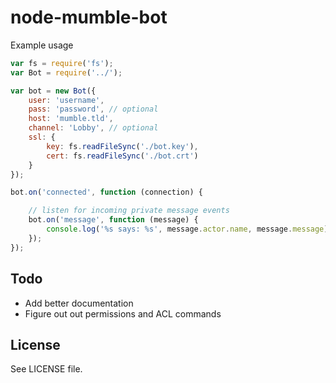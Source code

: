 node-mumble-bot
===============

Example usage

```js
var fs = require('fs');
var Bot = require('../');

var bot = new Bot({
	user: 'username',
	pass: 'password', // optional
	host: 'mumble.tld',
	channel: 'Lobby', // optional
	ssl: {
		key: fs.readFileSync('./bot.key'),
		cert: fs.readFileSync('./bot.crt')
	}
});

bot.on('connected', function (connection) {

	// listen for incoming private message events
	bot.on('message', function (message) {
		console.log('%s says: %s', message.actor.name, message.message);
	});
});
```

## Todo

- Add better documentation
- Figure out out permissions and ACL commands

## License
See LICENSE file.